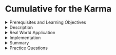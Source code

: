 # Cumulative for the  Karma
<details><summary>Prerequisites and Learning Objectives</summary>

# Prerequisites

- Sound knowledge of HTML, CSS, and JavaScript.
- The Basic idea of the MVC (Model-View-Controller) architecture.
- Basic knowledge about TypeScript.


# Learning Objectives

- To describe testing in Angular.
- To describe Karma.


</details>
<details><summary>Description</summary>

# Description

- Angular downloads and installs all the necessary files to the Angular project. When a new project is created, it is ready to be tested using Jasmine and Karma.

## Karma

Karma is a task runner for our tests. It uses a configuration file named `karma.conf.js` in order to set the startup file, the reporters, the testing framework, the browser among other things.

`karma.conf.js`:
```js
// Karma configuration file, see link for more information
// https://karma-runner.github.io/1.0/config/configuration-file.html

module.exports = function (config) {
  config.set({
    basePath: '',
    frameworks: ['jasmine', '@angular-devkit/build-angular'],
    plugins: [
      require('karma-jasmine'),
      require('karma-chrome-launcher'),
      require('karma-jasmine-html-reporter'),
      require('karma-coverage'),
      require('@angular-devkit/build-angular/plugins/karma')
    ],
    client: {
      jasmine: {
        // you can add configuration options for Jasmine here
        // the possible options are listed at https://jasmine.github.io/api/edge/Configuration.html
        // for example, you can disable the random execution with `random: false`
        // or set a specific seed with `seed: 4321`
      },
      clearContext: false // leave Jasmine Spec Runner output visible in browser
    },
    jasmineHtmlReporter: {
      suppressAll: true // removes the duplicated traces
    },
    coverageReporter: {
      dir: require('path').join(__dirname, './coverage/testing'),
      subdir: '.',
      reporters: [
        { type: 'html' },
        { type: 'text-summary' }
      ]
    },
    reporters: ['progress', 'kjhtml'],
    port: 9876,
    colors: true,
    logLevel: config.LOG_INFO,
    autoWatch: true,
    browsers: ['Chrome'],
    singleRun: false,
    restartOnFileChange: true
  });
};

```

</details>
<details><summary>Real World Application</summary>

# Real-World Application

- Any application uses automation testing to make sure that the application is working before its deployed.
- In Angular, karma and jasmine are used to perform unit tests, intergrated tests and end to end tests.
</details>
<details><summary>Implementation</summary> 

# Implementation

- The following command is run to test an Angular project.

```properties
ng test
```

- The `ng test` command builds the application in the watch mode.
- It also launches the Karma test runner.

The console output:

``` console
√ Browser application bundle generation complete.
06 12 2022 17:01:52.617:WARN [karma]: No captured browser, open http://localhost:9876/
06 12 2022 17:01:52.652:INFO [karma-server]: Karma v6.4.1 server started at http://localhost:9876/
06 12 2022 17:01:52.653:INFO [launcher]: Launching browsers Chrome with concurrency unlimited
06 12 2022 17:01:52.674:INFO [launcher]: Starting browser Chrome
06 12 2022 17:01:54.094:INFO [Chrome 107.0.0.0 (Windows 10)]: Connected on socket gI90mbnSGq_mXxo1AAAB with id 62600632
Chrome 107.0.0.0 (Windows 10): Executed 3 of 3 SUCCESS (0.198 secs / 0.173 secs)
TOTAL: 3 SUCCESS
```


![Karma](/modules_new/resources/karma.png)

- The browser reloads dynamically everytime a change is made in the Angular project with the help of Karma.



</details>
<details><summary>Summary</summary> 

# Summary

- Karma runs tests in Angular with the help of ``karma.conf.js` in order to set the startup file, the reporters, the testing framework, the browser among other things.
</details>
<details><summary>Practice Questions</summary>

[Practice Questions](./Quiz.gift)</details>
